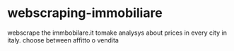 # webscraping-immobiliare
webscrape the immbobilare.it tomake analysys about prices in every city in italy. choose between affitto o vendita
